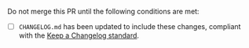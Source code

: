 <!--
  1: Populate a description immediately below, if desired.
  2: Open the pull request.
  3: Check the box for any completed items in the checklist below.
  4: Merge the PR only when the entire checklist has been completed.
-->

Do not merge this PR until the following conditions are met:
- [ ] `CHANGELOG.md` has been updated to include these changes, compliant with the [Keep a Changelog standard](http://keepachangelog.com).
